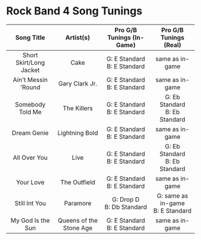 # Rock Band 4 Song Tunings

| Song Title | Artist(s) | Pro G/B Tunings (In-Game) | Pro G/B Tunings (Real) |
| :--------: | :-------: | :---------------: | :------------: |
| Short Skirt/Long Jacket | Cake | G: E Standard<br>B: E Standard | same as in-game |
| Ain't Messin 'Round | Gary Clark Jr. | G: E Standard<br>B: E Standard | same as in-game |
| Somebody Told Me | The Killers | G: E Standard<br>B: E Standard | G: Eb Standard<br>B: Eb Standard |
| Dream Genie | Lightning Bold | G: E Standard<br>B: E Standard | same as in-game |
| All Over You | Live | G: E Standard<br>B: E Standard | G: Eb Standard<br>B: Eb Standard |
| Your Love | The Outfield | G: E Standard<br>B: E Standard | same as in-game |
| Still Int You | Paramore | G: Drop D<br>B: Db Standard | G: same as in-game<br> B: E Standard | 
| My God Is the Sun | Queens of the Stone Age | G: E Standard<br>B: E Standard | same as in-game |
